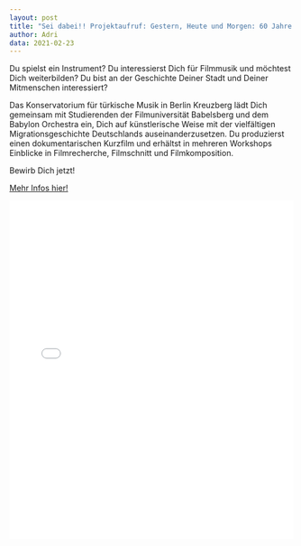 ```yaml
---
layout: post
title: "Sei dabei!! Projektaufruf: Gestern, Heute und Morgen: 60 Jahre Türkische Gastarbeiter:innen in Deutschland Ein Filmmusik- und Recherche-Workshop mit Babylon ORCHESTRA"
author: Adri
data: 2021-02-23
---
```


Du spielst ein Instrument? Du interessierst Dich für Filmmusik und möchtest Dich weiterbilden? Du bist an der Geschichte Deiner Stadt und Deiner Mitmenschen interessiert?

Das Konservatorium für türkische Musik in Berlin Kreuzberg lädt Dich gemeinsam mit Studierenden der Filmuniversität Babelsberg und dem Babylon Orchestra ein, Dich auf künstlerische Weise mit der vielfältigen Migrationsgeschichte Deutschlands auseinanderzusetzen. Du produzierst einen dokumentarischen Kurzfilm und erhältst in mehreren Workshops Einblicke in Filmrecherche, Filmschnitt und Filmkomposition.
<p>
Bewirb Dich jetzt!
<p>
  <a href="/styles/press/BO_Projektaufruf_2.pdf">Mehr Infos hier!</a>
<p>
<embed src="/styles/press/Projektaufruf_2.pdf" type="application/pdf" width="100%" height="600px"/>

